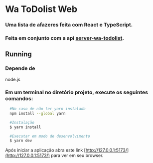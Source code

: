 # Wa ToDolist Web

### Uma lista de afazeres feita com React e TypeScript.
### Feita em conjunto com a api [server-wa-todolist](https://github.com/Feelpe/server-wa-todolist).

## Running

### Depende de
node.js

### Em um terminal no diretório projeto, execute os seguintes comandos:

```bash
  #No caso de não ter yarn instalado
  npm install --global yarn 
```

```bash
  #Instalação
  $ yarn install

  #Executar em modo de desenvolvimento
  $ yarn dev
```

Após iniciar a aplicação abra este link [http://127.0.0.1:5173/](http://127.0.0.1:5173/) para ver em seu browser.

